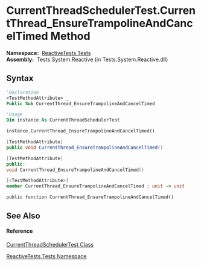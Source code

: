 # CurrentThreadSchedulerTest.CurrentThread\_EnsureTrampolineAndCancelTimed Method

**Namespace:**  [ReactiveTests.Tests](ReactiveTests.Tests\ReactiveTests.Tests.md)  
**Assembly:**  Tests.System.Reactive (in Tests.System.Reactive.dll)

## Syntax

```vb
'Declaration
<TestMethodAttribute> _
Public Sub CurrentThread_EnsureTrampolineAndCancelTimed
```

```vb
'Usage
Dim instance As CurrentThreadSchedulerTest

instance.CurrentThread_EnsureTrampolineAndCancelTimed()
```

```csharp
[TestMethodAttribute]
public void CurrentThread_EnsureTrampolineAndCancelTimed()
```

```c++
[TestMethodAttribute]
public:
void CurrentThread_EnsureTrampolineAndCancelTimed()
```

```fsharp
[<TestMethodAttribute>]
member CurrentThread_EnsureTrampolineAndCancelTimed : unit -> unit 
```

```jscript
public function CurrentThread_EnsureTrampolineAndCancelTimed()
```

## See Also

#### Reference

[CurrentThreadSchedulerTest Class](CurrentThreadSchedulerTest\CurrentThreadSchedulerTest.md)

[ReactiveTests.Tests Namespace](ReactiveTests.Tests\ReactiveTests.Tests.md)




